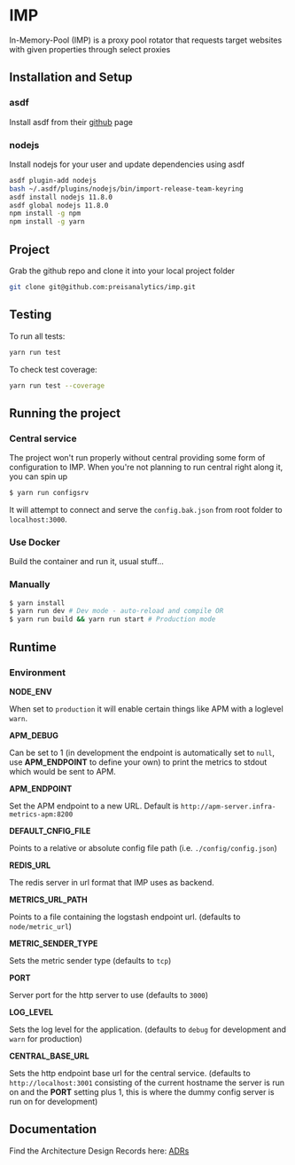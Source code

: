 # IMP

In-Memory-Pool (IMP) is a proxy pool rotator that requests target websites with given properties through select proxies

## Installation and Setup

### asdf

Install asdf from their [github](https://github.com/asdf-vm/asdf.git) page

### nodejs

Install nodejs for your user and update dependencies using asdf

```bash
asdf plugin-add nodejs
bash ~/.asdf/plugins/nodejs/bin/import-release-team-keyring
asdf install nodejs 11.8.0
asdf global nodejs 11.8.0
npm install -g npm
npm install -g yarn
```

## Project

Grab the github repo and clone it into your local project folder

```bash
git clone git@github.com:preisanalytics/imp.git
```

## Testing

To run all tests:
```bash
yarn run test
```

To check test coverage:
```bash
yarn run test --coverage
```

## Running the project

### Central service

The project won't run properly without central providing some form of configuration to IMP.
When you're not planning to run central right along it, you can spin up
```bash
$ yarn run configsrv
```

It will attempt to connect and serve the `config.bak.json` from root folder to `localhost:3000`.

### Use Docker

Build the container and run it, usual stuff...

### Manually

```bash
$ yarn install
$ yarn run dev # Dev mode - auto-reload and compile OR
$ yarn run build && yarn run start # Production mode
```

## Runtime

### Environment

**NODE_ENV**

When set to `production` it will enable certain things like APM with a loglevel `warn`.

**APM_DEBUG**

Can be set to 1 (in development the endpoint is automatically set to `null`, use **APM_ENDPOINT** to define your own)
to print the metrics to stdout which would be sent to APM.

**APM_ENDPOINT**

Set the APM endpoint to a new URL. Default is `http://apm-server.infra-metrics-apm:8200`

**DEFAULT_CNFIG_FILE**

Points to a relative or absolute config file path (i.e. `./config/config.json`)

**REDIS_URL**

The redis server in url format that IMP uses as backend.

**METRICS_URL_PATH**

Points to a file containing the logstash endpoint url. (defaults to `node/metric_url`)

**METRIC_SENDER_TYPE**

Sets the metric sender type (defaults to `tcp`)

**PORT**

Server port for the http server to use (defaults to `3000`)

**LOG_LEVEL**

Sets the log level for the application. (defaults to `debug` for development and `warn` for production)

**CENTRAL_BASE_URL**

Sets the http endpoint base url for the central service. (defaults to `http://localhost:3001` consisting of
the current hostname the server is run on and the **PORT** setting plus 1, this is where the dummy config
server is run on for development)

## Documentation

Find the Architecture Design Records here: [ADRs](doc/adr)
